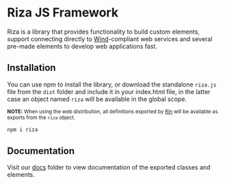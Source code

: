 # Riza JS Framework

Riza is a library that provides functionality to build custom elements, support connecting directly to [Wind](https://github.com/rsthn/rose-core/blob/master/Wind.md)-compliant web services and several pre-made elements to develop web applications fast.

## Installation

You can use npm to install the library, or download the standalone `riza.js` file from the `dist` folder and include it in your index.html file, in the latter case an object named `riza` will be available in the global scope.

<small>**NOTE:** When using the web distribution, all definitions exported by [Rin](https://github.com/rsthn/rin/) will be available as exports from the `riza` object.</small>

```sh
npm i riza
```


## Documentation

Visit our [docs](./docs/README.md) folder to view documentation of the exported classes and elements.
